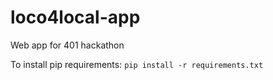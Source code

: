 # loco4local-app
Web app for 401 hackathon

To install pip requirements: `pip install -r requirements.txt`
